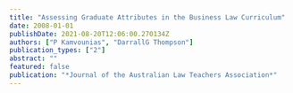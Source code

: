 ```yaml
---
title: "Assessing Graduate Attributes in the Business Law Curriculum"
date: 2008-01-01
publishDate: 2021-08-20T12:06:00.270134Z
authors: ["P Kamvounias", "DarrallG Thompson"]
publication_types: ["2"]
abstract: ""
featured: false
publication: "*Journal of the Australian Law Teachers Association*"
---
```


